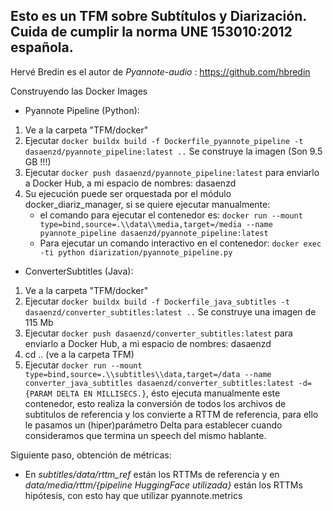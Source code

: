 ## Esto es un TFM sobre Subtítulos y Diarización. Cuida de cumplir la norma UNE 153010:2012 española.

Hervé Bredin es el autor de *Pyannote-audio* : https://github.com/hbredin

Construyendo las Docker Images
- Pyannote Pipeline (Python): 
1. Ve a la carpeta "TFM/docker"
2. Ejecutar `docker buildx build -f Dockerfile_pyannote_pipeline -t dasaenzd/pyannote_pipeline:latest ..`  Se construye la imagen (Son 9.5 GB !!!)
3. Ejecutar `docker push dasaenzd/pyannote_pipeline:latest`   para enviarlo a Docker Hub, a mi espacio de nombres: dasaenzd
4. Su ejecución puede ser orquestada por el módulo docker_diariz_manager, si se quiere ejecutar manualmente:
   - el comando para ejecutar el contenedor es: `docker run --mount type=bind,source=.\\data\\media,target=/media --name pyannote_pipeline dasaenzd/pyannote_pipeline:latest`
   - Para ejecutar un comando interactivo en el contenedor: `docker exec -ti python diarization/pyannote_pipeline.py  `

- ConverterSubtitles (Java):
1. Ve a la carpeta "TFM/docker"
2. Ejecutar `docker buildx build -f Dockerfile_java_subtitles -t  dasaenzd/converter_subtitles:latest ..` Se construye una imagen de 115 Mb
3. Ejecutar `docker push dasaenzd/converter_subtitles:latest`   para enviarlo a Docker Hub, a mi espacio de nombres: dasaenzd
4. cd .. (ve a la carpeta TFM)
5. Ejecutar `docker run --mount type=bind,source=.\\subtitles\\data,target=/data --name converter_java_subtitles dasaenzd/converter_subtitles:latest -d={PARAM DELTA EN MILLISECS.}`, ésto ejecuta manualmente este contenedor, esto realiza la conversión de todos los archivos de subtitulos de referencia y los convierte a RTTM de referencia, para ello le pasamos un (hiper)parámetro Delta para establecer cuando consideramos que termina un speech del mismo hablante. 

Siguiente paso, obtención de métricas:
- En _subtitles/data/rttm_ref_ están los RTTMs de referencia y en _data/media/rttm/{pipeline HuggingFace utilizada}_ están los RTTMs hipótesis, con esto hay que utilizar pyannote.metrics
